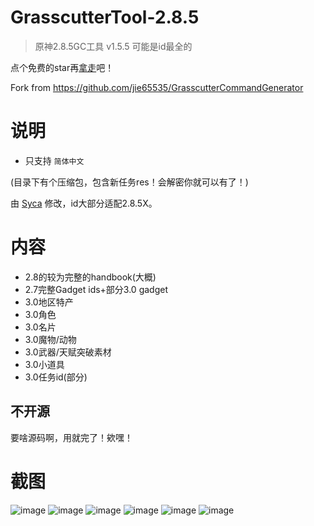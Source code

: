 # GrasscutterTool-2.8.5
> 原神2.8.5GC工具 v1.5.5
> 可能是id最全的

点个免费的star再[拿走](https://github.com/TeyvatL/GrasscutterTool-2.8.5/releases)吧！

Fork from https://github.com/jie65535/GrasscutterCommandGenerator

# 说明
 - 只支持 `简体中文`

(目录下有个压缩包，包含新任务res！会解密你就可以有了！)

由 [Syca](https://github.com/Sycamore0) 修改，id大部分适配2.8.5X。

# 内容
 - 2.8的较为完整的handbook(大概)
 - 2.7完整Gadget ids+部分3.0 gadget
 - 3.0地区特产
 - 3.0角色
 - 3.0名片
 - 3.0魔物/动物
 - 3.0武器/天赋突破素材
 - 3.0小道具
 - 3.0任务id(部分)

## 不开源
要啥源码啊，用就完了！欸嘿！

# 截图
![image](https://user-images.githubusercontent.com/64587684/181867188-c31785d3-00cf-4670-890f-2d9789848635.png)
![image](https://user-images.githubusercontent.com/64587684/181867146-4ad75bce-6a25-4007-9899-697035ca441f.png)
![image](https://user-images.githubusercontent.com/64587684/181867162-6fcb6402-1c8b-4efd-bd3d-c2e694c990e6.png)
![image](https://user-images.githubusercontent.com/64587684/181867174-abe72e26-1030-4342-aa47-f83354daaf43.png)
![image](https://user-images.githubusercontent.com/64587684/181867167-65011d7c-6665-43d4-87a3-aa4e815da677.png)
![image](https://user-images.githubusercontent.com/64587684/181867194-814cf34e-92ea-4d33-ac6a-9bb7ddfe2202.png)

